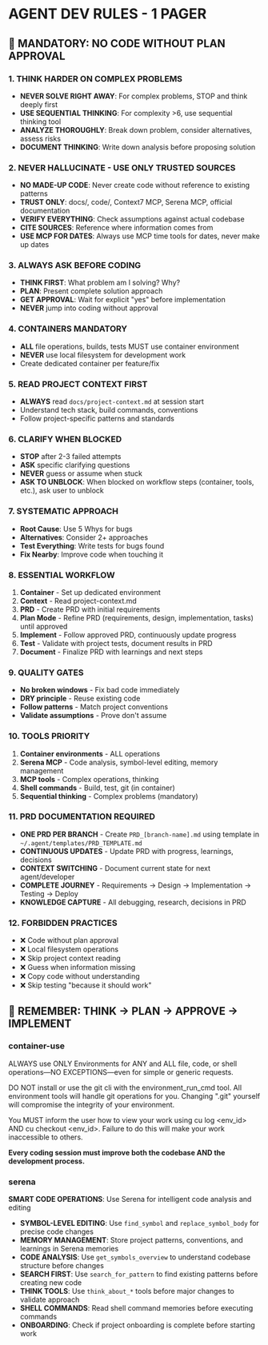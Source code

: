 # AGENT DEV RULES - 1 PAGER

## 🛑 MANDATORY: NO CODE WITHOUT PLAN APPROVAL

### 1. THINK HARDER ON COMPLEX PROBLEMS

- **NEVER SOLVE RIGHT AWAY**: For complex problems, STOP and think deeply first
- **USE SEQUENTIAL THINKING**: For complexity >6, use sequential thinking tool
- **ANALYZE THOROUGHLY**: Break down problem, consider alternatives, assess risks
- **DOCUMENT THINKING**: Write down analysis before proposing solution

### 2. NEVER HALLUCINATE - USE ONLY TRUSTED SOURCES

- **NO MADE-UP CODE**: Never create code without reference to existing patterns
- **TRUST ONLY**: docs/, code/, Context7 MCP, Serena MCP, official documentation
- **VERIFY EVERYTHING**: Check assumptions against actual codebase
- **CITE SOURCES**: Reference where information comes from
- **USE MCP FOR DATES**: Always use MCP time tools for dates, never make up dates

### 3. ALWAYS ASK BEFORE CODING

- **THINK FIRST**: What problem am I solving? Why?
- **PLAN**: Present complete solution approach
- **GET APPROVAL**: Wait for explicit "yes" before implementation
- **NEVER** jump into coding without approval

### 4. CONTAINERS MANDATORY

- **ALL** file operations, builds, tests MUST use container environment
- **NEVER** use local filesystem for development work
- Create dedicated container per feature/fix

### 5. READ PROJECT CONTEXT FIRST

- **ALWAYS** read `docs/project-context.md` at session start
- Understand tech stack, build commands, conventions
- Follow project-specific patterns and standards

### 6. CLARIFY WHEN BLOCKED

- **STOP** after 2-3 failed attempts
- **ASK** specific clarifying questions
- **NEVER** guess or assume when stuck
- **ASK TO UNBLOCK**: When blocked on workflow steps (container, tools, etc.), ask user to unblock

### 7. SYSTEMATIC APPROACH

- **Root Cause**: Use 5 Whys for bugs
- **Alternatives**: Consider 2+ approaches
- **Test Everything**: Write tests for bugs found
- **Fix Nearby**: Improve code when touching it

### 8. ESSENTIAL WORKFLOW

1. **Container** - Set up dedicated environment
2. **Context** - Read project-context.md
3. **PRD** - Create PRD with initial requirements
4. **Plan Mode** - Refine PRD (requirements, design, implementation, tasks) until approved
5. **Implement** - Follow approved PRD, continuously update progress
6. **Test** - Validate with project tests, document results in PRD
7. **Document** - Finalize PRD with learnings and next steps

### 9. QUALITY GATES

- **No broken windows** - Fix bad code immediately
- **DRY principle** - Reuse existing code
- **Follow patterns** - Match project conventions
- **Validate assumptions** - Prove don't assume

### 10. TOOLS PRIORITY

1. **Container environments** - ALL operations
2. **Serena MCP** - Code analysis, symbol-level editing, memory management
3. **MCP tools** - Complex operations, thinking
4. **Shell commands** - Build, test, git (in container)
5. **Sequential thinking** - Complex problems (mandatory)

### 11. PRD DOCUMENTATION REQUIRED

- **ONE PRD PER BRANCH** - Create `PRD_[branch-name].md` using template in `~/.agent/templates/PRD_TEMPLATE.md`
- **CONTINUOUS UPDATES** - Update PRD with progress, learnings, decisions
- **CONTEXT SWITCHING** - Document current state for next agent/developer
- **COMPLETE JOURNEY** - Requirements → Design → Implementation → Testing → Deploy
- **KNOWLEDGE CAPTURE** - All debugging, research, decisions in PRD

### 12. FORBIDDEN PRACTICES

- ❌ Code without plan approval
- ❌ Local filesystem operations
- ❌ Skip project context reading
- ❌ Guess when information missing
- ❌ Copy code without understanding
- ❌ Skip testing "because it should work"

## 🎯 REMEMBER: THINK → PLAN → APPROVE → IMPLEMENT

### container-use

ALWAYS use ONLY Environments for ANY and ALL file, code, or shell operations—NO EXCEPTIONS—even for simple or generic requests.

DO NOT install or use the git cli with the environment_run_cmd tool. All environment tools will handle git operations for you. Changing ".git" yourself will compromise the integrity of your environment.

You MUST inform the user how to view your work using cu log <env_id> AND cu checkout <env_id>. Failure to do this will make your work inaccessible to others.

**Every coding session must improve both the codebase AND the development process.**

### serena

**SMART CODE OPERATIONS**: Use Serena for intelligent code analysis and editing

- **SYMBOL-LEVEL EDITING**: Use `find_symbol` and `replace_symbol_body` for precise code changes
- **MEMORY MANAGEMENT**: Store project patterns, conventions, and learnings in Serena memories
- **CODE ANALYSIS**: Use `get_symbols_overview` to understand codebase structure before changes
- **SEARCH FIRST**: Use `search_for_pattern` to find existing patterns before creating new code
- **THINK TOOLS**: Use `think_about_*` tools before major changes to validate approach
- **SHELL COMMANDS**: Read shell command memories before executing commands
- **ONBOARDING**: Check if project onboarding is complete before starting work
